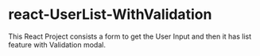 # react-UserList-WithValidation

This React Project consists a form to get the User Input and then it has list feature with Validation modal.
